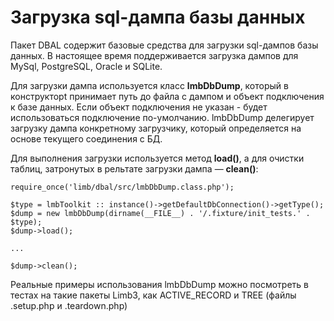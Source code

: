 # Загрузка sql-дампа базы данных
Пакет DBAL содержит базовые средства для загрузки sql-дампов базы данных. В настоящее время поддерживается загрузка дампов для MySql, PostgreSQL, Oracle и SQLite.

Для загрузки дампа используется класс **lmbDbDump**, который в конструкторt принимает путь до файла с дампом и объект подключения к базе данных. Если объект подключения не указан - будет использоваться подключение по-умолчанию. lmbDbDump делегирует загрузку дампа конкретному загрузчику, который определяется на основе текущего соединения с БД.

Для выполнения загрузки используется метод **load()**, а для очистки таблиц, затронутых в рельтате загрузки дампа — **clean()**:

    require_once('limb/dbal/src/lmbDbDump.class.php');
 
    $type = lmbToolkit :: instance()->getDefaultDbConnection()->getType();
    $dump = new lmbDbDump(dirname(__FILE__) . '/.fixture/init_tests.' . $type);
    $dump->load();
 
    ...
 
    $dump->clean();

Реальные примеры использования lmbDbDump можно посмотреть в тестах на такие пакеты Limb3, как ACTIVE_RECORD и TREE (файлы .setup.php и .teardown.php)
